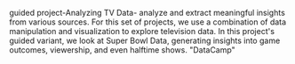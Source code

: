 guided project-Analyzing TV Data-
analyze and extract meaningful insights from various sources. For this set of projects, we use a combination of data manipulation and visualization to explore television data.  In this project's guided variant, we look at Super Bowl Data, generating insights into game outcomes, viewership, and even halftime shows.
"DataCamp"
